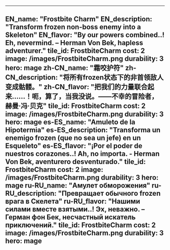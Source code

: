 ---

EN_name: "Frostbite Charm"
EN_description: "Transform frozen non-boss enemy into a Skeleton"
EN_flavor: "By our powers combined..!  Eh, nevermind. – Herman Von Bek, hapless adventurer."
tile_id: FrostbiteCharm
cost: 2
image: /images/FrostbiteCharm.png
durability: 3
hero: mage
zh-CN_name: "霜咬护符"
zh-CN_description: "将所有frozen状态下的非首领敌人变成骷髅。"
zh-CN_flavor: "把我们的力量联合起来……！呃，算了，当我没说。——不幸的冒险者，赫曼·冯·贝克"
tile_id: FrostbiteCharm
cost: 2
image: /images/FrostbiteCharm.png
durability: 3
hero: mage
es-ES_name: "Amuleto de la Hipotermia"
es-ES_description: "Transforma un enemigo frozen (que no sea un jefe) en un Esqueleto"
es-ES_flavor: "¡Por el poder de nuestros corazones..! Ah, no importa. - Herman Von Bek, aventurero desventurado."
tile_id: FrostbiteCharm
cost: 2
image: /images/FrostbiteCharm.png
durability: 3
hero: mage
ru-RU_name: "Амулет обморожения"
ru-RU_description: "Превращает обычного frozen врага в Скелета"
ru-RU_flavor: "Нашими силами вместе взятыми..! Эх, неважно. – Герман фон Бек, несчастный искатель приключений."
tile_id: FrostbiteCharm
cost: 2
image: /images/FrostbiteCharm.png
durability: 3
hero: mage
---